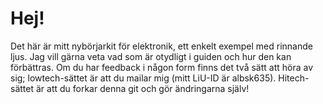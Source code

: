 Hej!
======

Det här är mitt nybörjarkit för elektronik, ett enkelt exempel med rinnande ljus. Jag vill gärna veta vad som är otydligt i guiden och hur den kan förbättras. Om du har feedback i någon form finns det två sätt att höra av sig; lowtech-sättet är att du mailar mig (mitt LiU-ID är albsk635). Hitech-sättet är att du forkar denna git och gör ändringarna själv!